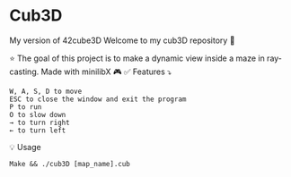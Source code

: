 # Cub3D
My version of 42cube3D
Welcome to my cub3D repository 👋

⭐️ The goal of this project is to make a dynamic view inside a maze in ray-casting. Made with minilibX 🎮
✅ Features ⤵️

    W, A, S, D to move
    ESC to close the window and exit the program
    P to run
    O to slow down
    → to turn right
    ← to turn left

💡 Usage

    Make && ./cub3D [map_name].cub
